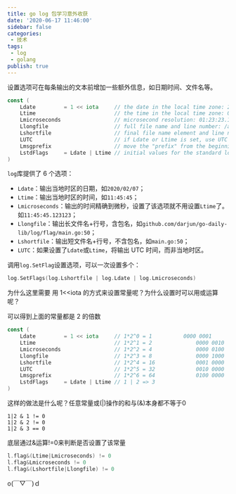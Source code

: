 ```yaml
---
title: go log 包学习意外收获
date: '2020-06-17 11:46:00'
sidebar: false
categories:
 - 技术
tags:
 - log 
 - golang
publish: true
---
```



设置选项可在每条输出的文本前增加一些额外信息，如日期时间、文件名等。

```go
const (
	Ldate         = 1 << iota     // the date in the local time zone: 2009/01/23
	Ltime                         // the time in the local time zone: 01:23:23
	Lmicroseconds                 // microsecond resolution: 01:23:23.123123.  assumes Ltime.
	Llongfile                     // full file name and line number: /a/b/c/d.go:23
	Lshortfile                    // final file name element and line number: d.go:23. overrides Llongfile
	LUTC                          // if Ldate or Ltime is set, use UTC rather than the local time zone
	Lmsgprefix                    // move the "prefix" from the beginning of the line to before the message
	LstdFlags     = Ldate | Ltime // initial values for the standard logger
)
```

`log`库提供了 6 个选项：


- `Ldate`：输出当地时区的日期，如`2020/02/07`；
- `Ltime`：输出当地时区的时间，如`11:45:45`；
- `Lmicroseconds`：输出的时间精确到微秒，设置了该选项就不用设置`Ltime`了。如`11:45:45.123123`；
- `Llongfile`：输出长文件名+行号，含包名，如`github.com/darjun/go-daily-lib/log/flag/main.go:50`；
- `Lshortfile`：输出短文件名+行号，不含包名，如`main.go:50`；
- `LUTC`：如果设置了`Ldate`或`Ltime`，将输出 UTC 时间，而非当地时区。

调用`log.SetFlag`设置选项，可以一次设置多个：

```go
log.SetFlags(log.Lshortfile | log.Ldate | log.Lmicroseconds)
```

为什么这里需要 用 1<<iota 的方式来设置常量呢？为什么设置时可以用或运算呢？

可以得到上面的常量都是 2 的倍数

```go
const (
	Ldate         = 1 << iota     // 1*2^0 = 1      	0000 0001
	Ltime                         // 1*2^1 = 2				0000 0010
	Lmicroseconds                 // 1*2^2 = 4				0000 0100
	Llongfile                     // 1*2^3 = 8				0000 1000
	Lshortfile                    // 1*2^4 = 16				0001 0000
	LUTC                          // 1*2^5 = 32				0010 0000
	Lmsgprefix                    // 1*2^6 = 64				0100 0000
	LstdFlags     = Ldate | Ltime // 1 | 2 => 3
)
```

这样的做法是什么呢？任意常量或(|)操作的和与(&)本身都不等于0

```
1|2 & 1 != 0
1|2 & 2 != 0
1|2 & 3 == 0
```

底层通过&运算!=0来判断是否设置了该常量

```go
l.flag&(Ltime|Lmicroseconds) != 0
l.flag&Lmicroseconds != 0
l.flag&(Lshortfile|Llongfile) != 0
```

o(￣▽￣)ｄ